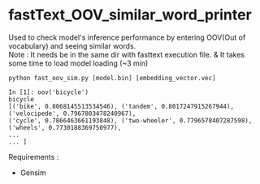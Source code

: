 # fastText_OOV_similar_word_printer
Used to check model's inference performance by entering OOV(Out of vocabulary) and seeing similar words. <br>
Note : It needs be in the same dir with fasttext execution file. & It takes some time to load model loading (~3 min)
```
python fast_oov_sim.py [model.bin] [embedding_vector.vec]

In [1]: oov('bicycle')
bicycle
[('bike', 0.8068145513534546), ('tandem', 0.8017247915267944), ('velocipede', 0.7967803478240967), 
('cycle', 0.7866463661193848), ('two-wheeler', 0.7796578407287598), ('wheels', 0.7730188369750977), 
...
... ]

```
Requirements : <br>
- Gensim <br>
<br>
